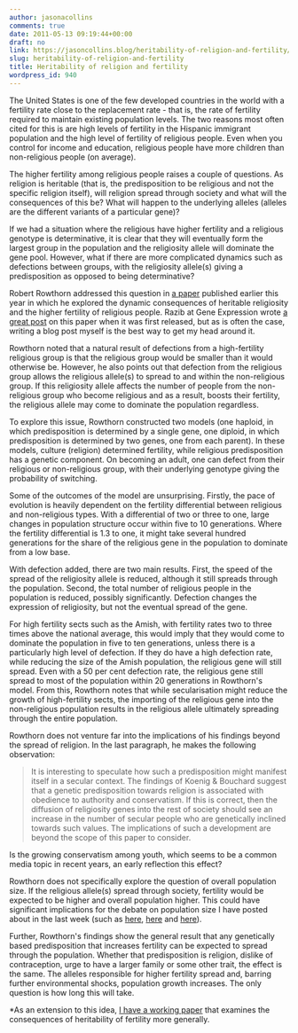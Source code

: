 ```yaml
---
author: jasonacollins
comments: true
date: 2011-05-13 09:19:44+00:00
draft: no
link: https://jasoncollins.blog/heritability-of-religion-and-fertility/
slug: heritability-of-religion-and-fertility
title: Heritability of religion and fertility
wordpress_id: 940
---
```


The United States is one of the few developed countries in the world with a fertility rate close to the replacement rate - that is, the rate of fertility required to maintain existing population levels. The two reasons most often cited for this is are high levels of fertility in the Hispanic immigrant population and the high level of fertility of religious people. Even when you control for income and education, religious people have more children than non-religious people (on average).

The higher fertility among religious people raises a couple of questions. As religion is heritable (that is, the predisposition to be religious and not the specific religion itself), will religion spread through society and what will the consequences of this be? What will happen to the underlying alleles (alleles are the different variants of a particular gene)?

If we had a situation where the religious have higher fertility and a religious genotype is determinative, it is clear that they will eventually form the largest group in the population and the religiosity allele will dominate the gene pool. However, what if there are more complicated dynamics such as defections between groups, with the religiosity allele(s) giving a predisposition as opposed to being determinative?

Robert Rowthorn addressed this question in [a paper](http://doi.org/10.1098/rspb.2010.2504) published earlier this year in which he explored the dynamic consequences of heritable religiosity and the higher fertility of religious people. Razib at Gene Expression wrote [a great post](http://blogs.discovermagazine.com/gnxp/2011/01/the-inevitable-rise-of-amish-machines/) on this paper when it was first released, but as is often the case, writing a blog post myself is the best way to get my head around it.

Rowthorn noted that a natural result of defections from a high-fertility religious group is that the religious group would be smaller than it would otherwise be. However, he also points out that defection from the religious group allows the religious allele(s) to spread to and within the non-religious group. If this religiosity allele affects the number of people from the non-religious group who become religious and as a result, boosts their fertility, the religious allele may come to dominate the population regardless.

To explore this issue, Rowthorn constructed two models (one haploid, in which predisposition is determined by a single gene, one diploid, in which predisposition is determined by two genes, one from each parent). In these models, culture (religion) determined fertility, while religious predisposition has a genetic component. On becoming an adult, one can defect from their religious or non-religious group, with their underlying genotype giving the probability of switching.

Some of the outcomes of the model are unsurprising. Firstly, the pace of evolution is heavily dependent on the fertility differential between religious and non-religious types. With a differential of two or three to one, large changes in population structure occur within five to 10 generations. Where the fertility differential is 1.3 to one, it might take several hundred generations for the share of the religious gene in the population to dominate from a low base.

With defection added, there are two main results. First, the speed of the spread of the religiosity allele is reduced, although it still spreads through the population. Second, the total number of religious people in the population is reduced, possibly significantly. Defection changes the expression of religiosity, but not the eventual spread of the gene.

For high fertility sects such as the Amish, with fertility rates two to three times above the national average, this would imply that they would come to dominate the population in five to ten generations, unless there is a particularly high level of defection. If they do have a high defection rate, while reducing the size of the Amish population, the religious gene will still spread. Even with a 50 per cent defection rate, the religious gene still spread to most of the population within 20 generations in Rowthorn's model. From this, Rowthorn notes that while secularisation might reduce the growth of high-fertility sects, the importing of the religious gene into the non-religious population results in the religious allele ultimately spreading through the entire population.

Rowthorn does not venture far into the implications of his findings beyond the spread of religion. In the last paragraph, he makes the following observation:


<blockquote>It is interesting to speculate how such a predisposition might manifest itself in a secular context. The findings of Koenig & Bouchard suggest that a genetic predisposition towards religion is associated with obedience to authority and conservatism. If this is correct, then the diffusion of religiosity genes into the rest of society should see an increase in the number of secular people who are genetically inclined towards such values. The implications of such a development are beyond the scope of this paper to consider.</blockquote>


Is the growing conservatism among youth, which seems to be a common media topic in recent years, an early reflection this effect?

Rowthorn does not specifically explore the question of overall population size. If the religious allele(s) spread through society, fertility would be expected to be higher and overall population higher. This could have significant implications for the debate on population size I have posted about in the last week (such as [here](https://jasoncollins.blog/libertarians-and-fertility/), [here](https://jasoncollins.blog/caplans-selfish-reasons-to-have-more-kids/) and [here](https://jasoncollins.blog/population-and-the-tragedy-of-the-commons/)).

Further, Rowthorn's findings show the general result that any genetically based predisposition that increases fertility can be expected to spread through the population. Whether that predisposition is religion, dislike of contraception, urge to have a larger family or some other trait, the effect is the same. The alleles responsible for higher fertility spread and, barring further environmental shocks, population growth increases. The only question is how long this will take.

*As an extension to this idea, [I have a working paper](https://jasoncollins.blog/fertility-is-going-to-go-up/) that examines the consequences of heritability of fertility more generally.
